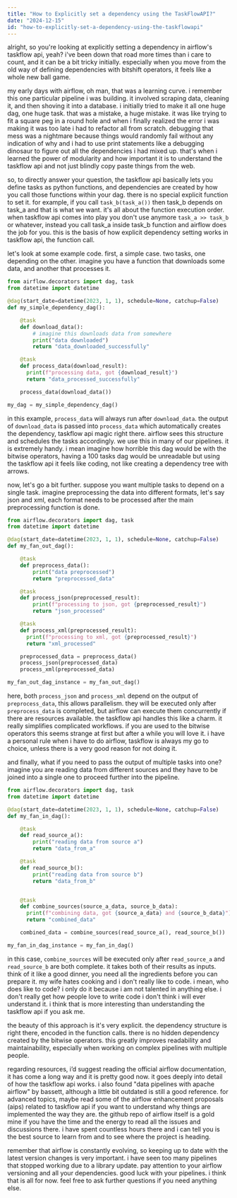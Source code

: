 ```yaml
---
title: "How to Explicitly set a dependency using the TaskFlowAPI?"
date: "2024-12-15"
id: "how-to-explicitly-set-a-dependency-using-the-taskflowapi"
---
```


alright, so you're looking at explicitly setting a dependency in airflow's taskflow api, yeah? i've been down that road more times than i care to count, and it can be a bit tricky initially. especially when you move from the old way of defining dependencies with bitshift operators, it feels like a whole new ball game.

my early days with airflow, oh man, that was a learning curve. i remember this one particular pipeline i was building. it involved scraping data, cleaning it, and then shoving it into a database. i initially tried to make it all one huge dag, one huge task. that was a mistake, a huge mistake. it was like trying to fit a square peg in a round hole and when i finally realized the error i was making it was too late i had to refactor all from scratch. debugging that mess was a nightmare because things would randomly fail without any indication of why and i had to use print statements like a debugging dinosaur to figure out all the dependencies i had mixed up. that's when i learned the power of modularity and how important it is to understand the taskflow api and not just blindly copy paste things from the web.

so, to directly answer your question, the taskflow api basically lets you define tasks as python functions, and dependencies are created by how you call those functions within your dag. there is no special explicit function to set it. for example, if you call `task_b(task_a())` then task_b depends on task_a and that is what we want. it's all about the function execution order. when taskflow api comes into play you don't use anymore `task_a >> task_b` or whatever, instead you call task_a inside task_b function and airflow does the job for you. this is the basis of how explicit dependency setting works in taskflow api, the function call.

let's look at some example code. first, a simple case. two tasks, one depending on the other. imagine you have a function that downloads some data, and another that processes it.

```python
from airflow.decorators import dag, task
from datetime import datetime

@dag(start_date=datetime(2023, 1, 1), schedule=None, catchup=False)
def my_simple_dependency_dag():

    @task
    def download_data():
        # imagine this downloads data from somewhere
        print("data downloaded")
        return "data_downloaded_successfully"

    @task
    def process_data(download_result):
      print(f"processing data, got {download_result}")
      return "data_processed_successfully"

    process_data(download_data())

my_dag = my_simple_dependency_dag()
```

in this example, `process_data` will always run after `download_data`. the output of `download_data` is passed into `process_data` which automatically creates the dependency, taskflow api magic right there. airflow sees this structure and schedules the tasks accordingly. we use this in many of our pipelines. it is extremely handy. i mean imagine how horrible this dag would be with the bitwise operators, having a 100 tasks dag would be unreadable but using the taskflow api it feels like coding, not like creating a dependency tree with arrows.

now, let's go a bit further. suppose you want multiple tasks to depend on a single task. imagine preprocessing the data into different formats, let's say json and xml, each format needs to be processed after the main preprocessing function is done.

```python
from airflow.decorators import dag, task
from datetime import datetime

@dag(start_date=datetime(2023, 1, 1), schedule=None, catchup=False)
def my_fan_out_dag():

    @task
    def preprocess_data():
        print("data preprocessed")
        return "preprocessed_data"

    @task
    def process_json(preprocessed_result):
        print(f"processing to json, got {preprocessed_result}")
        return "json_processed"

    @task
    def process_xml(preprocessed_result):
      print(f"processing to xml, got {preprocessed_result}")
      return "xml_processed"

    preprocessed_data = preprocess_data()
    process_json(preprocessed_data)
    process_xml(preprocessed_data)

my_fan_out_dag_instance = my_fan_out_dag()
```

here, both `process_json` and `process_xml` depend on the output of `preprocess_data`, this allows parallelism. they will be executed only after `preprocess_data` is completed, but airflow can execute them concurrently if there are resources available. the taskflow api handles this like a charm. it really simplifies complicated workflows. if you are used to the bitwise operators this seems strange at first but after a while you will love it. i have a personal rule when i have to do airflow, taskflow is always my go to choice, unless there is a very good reason for not doing it.

and finally, what if you need to pass the output of multiple tasks into one? imagine you are reading data from different sources and they have to be joined into a single one to proceed further into the pipeline.

```python
from airflow.decorators import dag, task
from datetime import datetime

@dag(start_date=datetime(2023, 1, 1), schedule=None, catchup=False)
def my_fan_in_dag():

    @task
    def read_source_a():
        print("reading data from source a")
        return "data_from_a"

    @task
    def read_source_b():
        print("reading data from source b")
        return "data_from_b"


    @task
    def combine_sources(source_a_data, source_b_data):
      print(f"combining data, got {source_a_data} and {source_b_data}")
      return "combined_data"

    combined_data = combine_sources(read_source_a(), read_source_b())

my_fan_in_dag_instance = my_fan_in_dag()
```

in this case, `combine_sources` will be executed only after `read_source_a` and `read_source_b` are both complete. it takes both of their results as inputs. think of it like a good dinner, you need all the ingredients before you can prepare it. my wife hates cooking and i don't really like to code. i mean, who does like to code? i only do it because i am not talented in anything else. i don't really get how people love to write code i don't think i will ever understand it. i think that is more interesting than understanding the taskflow api if you ask me.

the beauty of this approach is it's very explicit. the dependency structure is right there, encoded in the function calls. there is no hidden dependency created by the bitwise operators. this greatly improves readability and maintainability, especially when working on complex pipelines with multiple people.

regarding resources, i’d suggest reading the official airflow documentation, it has come a long way and it is pretty good now. it goes deeply into detail of how the taskflow api works. i also found "data pipelines with apache airflow" by bassett, although a little bit outdated is still a good reference. for advanced topics, maybe read some of the airflow enhancement proposals (aips) related to taskflow api if you want to understand why things are implemented the way they are. the github repo of airflow itself is a gold mine if you have the time and the energy to read all the issues and discussions there. i have spent countless hours there and i can tell you is the best source to learn from and to see where the project is heading.

remember that airflow is constantly evolving, so keeping up to date with the latest version changes is very important. i have seen too many pipelines that stopped working due to a library update. pay attention to your airflow versioning and all your dependencies. good luck with your pipelines. i think that is all for now. feel free to ask further questions if you need anything else.
